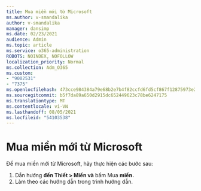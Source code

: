 ```yaml
---
title: Mua miền mới từ Microsoft
ms.author: v-smandalika
author: v-smandalika
manager: dansimp
ms.date: 02/23/2021
audience: Admin
ms.topic: article
ms.service: o365-administration
ROBOTS: NOINDEX, NOFOLLOW
localization_priority: Normal
ms.collection: Adm_O365
ms.custom:
- "9002531"
- "7375"
ms.openlocfilehash: 473cce984384a79e68b2e7b4f82ccfd6fd5cf867f12875973e2d8e11425824c8
ms.sourcegitcommit: b5f7da89a650d2915dc652449623c78be6247175
ms.translationtype: MT
ms.contentlocale: vi-VN
ms.lasthandoff: 08/05/2021
ms.locfileid: "54103538"
---
```

# <a name="buy-a-new-domain-from-microsoft"></a>Mua miền mới từ Microsoft

Để mua miền mới từ Microsoft, hãy thực hiện các bước sau:

1. Dẫn hướng **đến Thiết > Miền và** bấm Mua **miền.** 
2. Làm theo các hướng dẫn trong trình hướng dẫn.